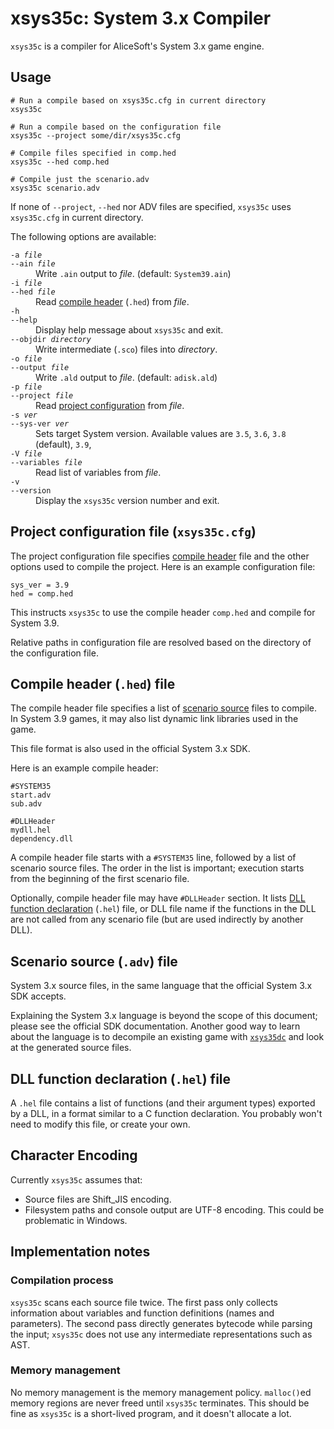 # xsys35c: System 3.x Compiler
`xsys35c` is a compiler for AliceSoft's System 3.x game engine.

## Usage
```
# Run a compile based on xsys35c.cfg in current directory
xsys35c

# Run a compile based on the configuration file
xsys35c --project some/dir/xsys35c.cfg

# Compile files specified in comp.hed
xsys35c --hed comp.hed

# Compile just the scenario.adv
xsys35c scenario.adv
```
If none of `--project`, `--hed` nor ADV files are specified, `xsys35c` uses `xsys35c.cfg` in current directory.

The following options are available:
<dl>
  <dt><code>-a <var>file</var></code>
  <br/><code>--ain <var>file</var></code></dt>
  <dd>Write <code>.ain</code> output to <var>file</var>. (default: <code>System39.ain</code>)</dd>

  <dt><code>-i <var>file</var></code>
  <br/><code>--hed <var>file</var></code></dt>
  <dd>Read <a href="#compile-header-hed-file">compile header</a> (<code>.hed</code>) from <var>file</var>.</dd>

  <dt><code>-h</code>
  <br/><code>--help</code></dt>
  <dd>Display help message about <code>xsys35c</code> and exit.</dd>

  <dt><code>--objdir <var>directory</var></code></dt>
  <dd>Write intermediate (<code>.sco</code>) files into <var>directory</var>.</dd>

  <dt><code>-o <var>file</var></code>
  <br/><code>--output <var>file</var></code></dt>
  <dd>Write <code>.ald</code> output to <var>file</var>. (default: <code>adisk.ald</code>)</dd>

  <dt><code>-p <var>file</var></code>
  <br/><code>--project <var>file</var></code></dt>
  <dd>Read <a href="#project-configuration-file-xsys35ccfg">project configuration</a> from <var>file</var>.</dd>

  <dt><code>-s <var>ver</var></code>
  <br/><code>--sys-ver <var>ver</var></code></dt>
  <dd>Sets target System version. Available values are <code>3.5</code>, <code>3.6</code>, <code>3.8</code> (default), <code>3.9</code>,</dd>

  <dt><code>-V <var>file</var></code>
  <br/><code>--variables <var>file</var></code></dt>
  <dd>Read list of variables from <var>file</var>.</dd>

  <dt><code>-v</code>
  <br/><code>--version</code></dt>
  <dd>Display the <code>xsys35c</code> version number and exit.</dd>
</dl>

## Project configuration file (`xsys35c.cfg`)
The project configuration file specifies [compile header](#compile-header-hed-file) file and the other options used to compile the project. Here is an example configuration file:
```
sys_ver = 3.9
hed = comp.hed
```
This instructs `xsys35c` to use the compile header `comp.hed` and compile for System 3.9.

Relative paths in configuration file are resolved based on the directory of the configuration file.

## Compile header (`.hed`) file
The compile header file specifies a list of [scenario source](#scenario-source-adv-file) files to compile. In System 3.9 games, it may also list dynamic link libraries used in the game.

This file format is also used in the official System 3.x SDK.

Here is an example compile header:
```
#SYSTEM35
start.adv
sub.adv

#DLLHeader
mydll.hel
dependency.dll
```
A compile header file starts with a `#SYSTEM35` line, followed by a list of scenario source files. The order in the list is important; execution starts from the beginning of the first scenario file.

Optionally, compile header file may have `#DLLHeader` section. It lists [DLL function declaration](#dll-function-declaration-hel-file) (`.hel`) file, or DLL file name if the functions in the DLL are not called from any scenario file (but are used indirectly by another DLL).

## Scenario source (`.adv`) file
System 3.x source files, in the same language that the official System 3.x SDK accepts.

Explaining the System 3.x language is beyond the scope of this document; please see the official SDK documentation. Another good way to learn about the language is to decompile an existing game with [`xsys35dc`](xsys35dc.md) and look at the generated source files.

## DLL function declaration (`.hel`) file
A `.hel` file contains a list of functions (and their argument types) exported by a DLL, in a format similar to a C function declaration. You probably won't need to modify this file, or create your own.

## Character Encoding
Currently `xsys35c` assumes that:
- Source files are Shift_JIS encoding.
- Filesystem paths and console output are UTF-8 encoding. This could be problematic in Windows.

## Implementation notes

### Compilation process
`xsys35c` scans each source file twice. The first pass only collects information about variables and function definitions (names and parameters). The second pass directly generates bytecode while parsing the input; `xsys35c` does not use any intermediate representations such as AST.

### Memory management
No memory management is the memory management policy. `malloc()`ed memory regions are never freed until `xsys35c` terminates. This should be fine as `xsys35c` is a short-lived program, and it doesn't allocate a lot.
